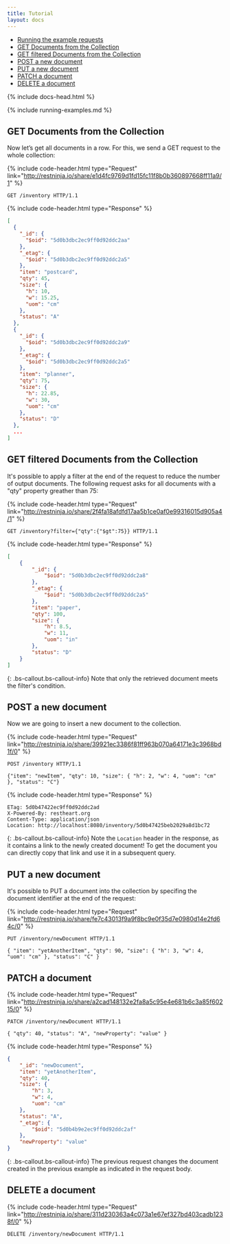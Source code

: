 ```yaml
---
title: Tutorial
layout: docs
---
```


<div markdown="1" class="d-none d-xl-block col-xl-2 order-last bd-toc">

-   [Running the example requests](#running-the-example-requests)
-   [GET Documents from the Collection](#get-documents-from-the-collection)
-   [GET filtered Documents from the Collection](#get-filtered-documents-from-the-collection)
-   [POST a new document](#post-a-new-document)
-   [PUT a new document](#put-a-new-document)
-   [PATCH a document](#patch-a-document)
-   [DELETE a document](#delete-a-document)

</div>
<div markdown="1" class="col-12 col-md-9 col-xl-8 py-md-3 bd-content">

{% include docs-head.html %}

{% include running-examples.md %}

## GET Documents from the Collection

Now let’s get all documents in a row. For this, we send a GET request to the whole collection:

{% include code-header.html
    type="Request"
    link="http://restninja.io/share/e1d4fc9769d1fd15fc11f8b0b360897668ff11a9/1"
%}

```http
GET /inventory HTTP/1.1
```

{% include code-header.html
    type="Response"
%}

```json
[
  {
    "_id": {
      "$oid": "5d0b3dbc2ec9ff0d92ddc2aa"
    },
    "_etag": {
      "$oid": "5d0b3dbc2ec9ff0d92ddc2a5"
    },
    "item": "postcard",
    "qty": 45,
    "size": {
      "h": 10,
      "w": 15.25,
      "uom": "cm"
    },
    "status": "A"
  },
  {
    "_id": {
      "$oid": "5d0b3dbc2ec9ff0d92ddc2a9"
    },
    "_etag": {
      "$oid": "5d0b3dbc2ec9ff0d92ddc2a5"
    },
    "item": "planner",
    "qty": 75,
    "size": {
      "h": 22.85,
      "w": 30,
      "uom": "cm"
    },
    "status": "D"
  },
  ...
]
```

## GET filtered Documents from the Collection

It's possible to apply a filter at the end of the request to reduce the number of output documents.
The following request asks for all documents with a "qty" property greather than 75:

{% include code-header.html
    type="Request"
    link="http://restninja.io/share/2f4fa18afdfd17aa5b1ce0af0e99316015d905a4/1"
%}

```http
GET /inventory?filter={"qty":{"$gt":75}} HTTP/1.1
```

{% include code-header.html
    type="Response"
%}

```json
[
    {
        "_id": {
            "$oid": "5d0b3dbc2ec9ff0d92ddc2a8"
        },
        "_etag": {
            "$oid": "5d0b3dbc2ec9ff0d92ddc2a5"
        },
        "item": "paper",
        "qty": 100,
        "size": {
            "h": 8.5,
            "w": 11,
            "uom": "in"
        },
        "status": "D"
    }
]
```

{: .bs-callout.bs-callout-info}
Note that only the retrieved document meets the filter's condition.

## POST a new document

Now we are going to insert a new document to the collection.

{% include code-header.html
    type="Request"
    link="http://restninja.io/share/39921ec3386f81ff963b070a64171e3c3968bd1f/0"
%}

```http
POST /inventory HTTP/1.1

{"item": "newItem", "qty": 10, "size": { "h": 2, "w": 4, "uom": "cm" }, "status": "C"}
```

{% include code-header.html
    type="Response"
%}

```
ETag: 5d0b47422ec9ff0d92ddc2ad
X-Powered-By: restheart.org
Content-Type: application/json
Location: http://localhost:8080/inventory/5d0b47425beb2029a8d1bc72
```

{: .bs-callout.bs-callout-info}
Note the `Location` header in the response, as it contains a link to the newly created document! To get the document you can directly copy that link and use it in a subsequent query.

## PUT a new document

It's possible to PUT a document into the collection by specifing the document identifier at the end of the request:

{% include code-header.html
    type="Request"
    link="http://restninja.io/share/fe7c43013f9a9f8bc9e0f35d7e0980d14e2fd64c/0"
%}

```http
PUT /inventory/newDocument HTTP/1.1

{ "item": "yetAnotherItem", "qty": 90, "size": { "h": 3, "w": 4, "uom": "cm" }, "status": "C" }
```

## PATCH a document

{% include code-header.html
    type="Request"
    link="http://restninja.io/share/a2cad148132e2fa8a5c95e4e681b6c3a85f60215/0"
%}

```http
PATCH /inventory/newDocument HTTP/1.1

{ "qty": 40, "status": "A", "newProperty": "value" }
```

{% include code-header.html
    type="Response"
%}

```json
{
    "_id": "newDocument",
    "item": "yetAnotherItem",
    "qty": 40,
    "size": {
        "h": 3,
        "w": 4,
        "uom": "cm"
    },
    "status": "A",
    "_etag": {
        "$oid": "5d0b4b9e2ec9ff0d92ddc2af"
    },
    "newProperty": "value"
}
```

{: .bs-callout.bs-callout-info}
The previous request changes the document created in the previous example as indicated in the request body.

## DELETE a document

{% include code-header.html
    type="Request"
    link="http://restninja.io/share/311d230363a4c073a1e67ef327bd403cadb1238f/0"
%}

```http
DELETE /inventory/newDocument HTTP/1.1
```

</div>
